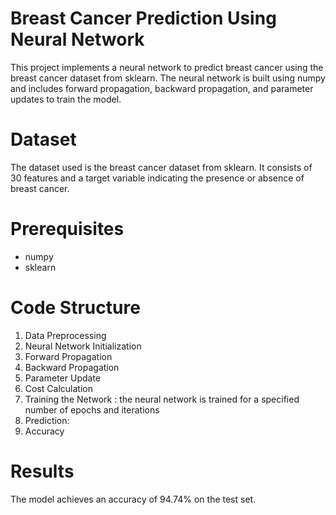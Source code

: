 # Breast Cancer Prediction Using Neural Network
This project implements a neural network to predict breast cancer using the breast cancer dataset from sklearn. The neural network is built using numpy and includes forward propagation, backward propagation, and parameter updates to train the model.

# Dataset
The dataset used is the breast cancer dataset from sklearn. It consists of 30 features and a target variable indicating the presence or absence of breast cancer.

# Prerequisites
- numpy
- sklearn

# Code Structure
1. Data Preprocessing
2. Neural Network Initialization
3. Forward Propagation
4. Backward Propagation
5. Parameter Update
6. Cost Calculation
7. Training the Network : the neural network is trained for a specified number of epochs and iterations
8. Prediction:
9. Accuracy

# Results
The model achieves an accuracy of 94.74% on the test set.
